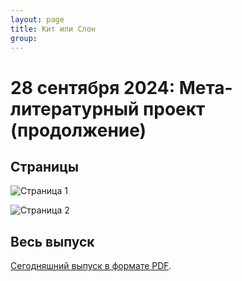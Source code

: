 ```yaml
---
layout: page
title: Кит или Слон
group: 
---
```


# 28 сентября 2024: Мета-литературный проект (продолжение)

## Страницы

![Страница 1](https://www.dropbox.com/scl/fi/04wb6wbk08jiejcnfuqlr/2024-09-28-page001.jpg?rlkey=9eohfqrns8mgqxvz6utia6ksl&raw=1)

![Страница 2](https://www.dropbox.com/scl/fi/w745lfb5kqwfjungastu6/2024-09-28-page002.jpg?rlkey=xh2d26botygl86mv2bvi3isc5&raw=1)

## Весь выпуск

[Сегодняшний выпуск в формате PDF](https://www.dropbox.com/scl/fi/8ltmvoutpsh94qv4zglka/2024-09-28.pdf?rlkey=am22ulr5ey7nwdbf5dc6mi74e&dl=0&raw=1). 


